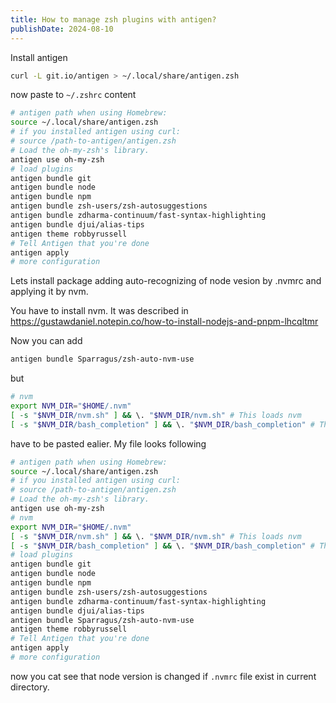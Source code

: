 ```yaml
---
title: How to manage zsh plugins with antigen?
publishDate: 2024-08-10
---
```

Install antigen

```bash
curl -L git.io/antigen > ~/.local/share/antigen.zsh
```

now paste to `~/.zshrc` content

```zsh
# antigen path when using Homebrew:
source ~/.local/share/antigen.zsh
# if you installed antigen using curl:
# source /path-to-antigen/antigen.zsh
# Load the oh-my-zsh's library.
antigen use oh-my-zsh
# load plugins
antigen bundle git
antigen bundle node
antigen bundle npm
antigen bundle zsh-users/zsh-autosuggestions
antigen bundle zdharma-continuum/fast-syntax-highlighting
antigen bundle djui/alias-tips
antigen theme robbyrussell
# Tell Antigen that you're done
antigen apply
# more configuration
```

Lets install package adding auto-recognizing of node vesion by .nvmrc and applying it by nvm.

You have to install nvm. It was described in https://gustawdaniel.notepin.co/how-to-install-nodejs-and-pnpm-lhcqltmr

Now you can add

```zsh
antigen bundle Sparragus/zsh-auto-nvm-use
```

but

```zsh
# nvm
export NVM_DIR="$HOME/.nvm"
[ -s "$NVM_DIR/nvm.sh" ] && \. "$NVM_DIR/nvm.sh" # This loads nvm
[ -s "$NVM_DIR/bash_completion" ] && \. "$NVM_DIR/bash_completion" # This loads nvm bash_completion
```

have to be pasted ealier. My file looks following

```zsh
# antigen path when using Homebrew:
source ~/.local/share/antigen.zsh
# if you installed antigen using curl:
# source /path-to-antigen/antigen.zsh
# Load the oh-my-zsh's library.
antigen use oh-my-zsh
# nvm
export NVM_DIR="$HOME/.nvm"
[ -s "$NVM_DIR/nvm.sh" ] && \. "$NVM_DIR/nvm.sh" # This loads nvm
[ -s "$NVM_DIR/bash_completion" ] && \. "$NVM_DIR/bash_completion" # This loads nvm bash_completion
# load plugins
antigen bundle git
antigen bundle node
antigen bundle npm
antigen bundle zsh-users/zsh-autosuggestions
antigen bundle zdharma-continuum/fast-syntax-highlighting
antigen bundle djui/alias-tips
antigen bundle Sparragus/zsh-auto-nvm-use
antigen theme robbyrussell
# Tell Antigen that you're done
antigen apply
# more configuration
```

now you cat see that node version is changed if `.nvmrc` file exist in current directory.